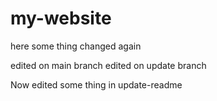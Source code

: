 # my-website

here some thing changed again

edited on main branch
edited on update branch

Now edited some thing in update-readme
